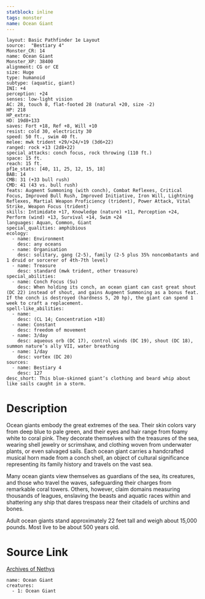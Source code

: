 ```yaml
---
statblock: inline
tags: monster
name: Ocean Giant
---
```

```statblock
layout: Basic Pathfinder 1e Layout
source:  "Bestiary 4"
Monster_CR: 14
name: Ocean Giant
Monster_XP: 38400
alignment: CG or CE
size: Huge
type: humanoid
subtype: (aquatic, giant)
INI: +4
perception: +24
senses: low-light vision
AC: 28, touch 8, flat-footed 28 (natural +20, size -2)
HP: 218
HP_extra: 
HD: 19d8+133
saves: Fort +18, Ref +8, Will +10
resist: cold 30, electricity 30
speed: 50 ft., swim 40 ft.
melee: mwk trident +29/+24/+19 (3d6+22)
ranged: rock +13 (2d8+22)
special_attacks: conch focus, rock throwing (110 ft.)
space: 15 ft.
reach: 15 ft.
pf1e_stats: [40, 11, 25, 12, 15, 18]
BAB: 14
CMB: 31 (+33 bull rush)
CMD: 41 (43 vs. bull rush)
feats: Augment Summoning (with conch), Combat Reflexes, Critical Focus, Improved Bull Rush, Improved Initiative, Iron Will, Lightning Reflexes, Martial Weapon Proficiency (trident), Power Attack, Vital Strike, Weapon Focus (trident)
skills: Intimidate +17, Knowledge (nature) +11, Perception +24, Perform (wind) +13, Survival +14, Swim +24
languages: Aquan, Common, Giant
special_qualities: amphibious
ecology:
  - name: Environment
    desc: any oceans
  - name: Organisation
    desc: solitary, gang (2-5), family (2-5 plus 35% noncombatants and 1 druid or sorcerer of 4th-7th level)
  - name: Treasure
    desc: standard (mwk trident, other treasure)
special_abilities:
  - name: Conch Focus (Su)
    desc: When holding its conch, an ocean giant can cast great shout (DC 22) instead of shout, and gains Augment Summoning as a bonus feat. If the conch is destroyed (hardness 5, 20 hp), the giant can spend 1 week to craft a replacement.
spell-like_abilities:
  - name:
    desc: (CL 14; Concentration +18)
  - name: Constant
    desc: freedom of movement
  - name: 3/day
    desc: aqueous orb (DC 17), control winds (DC 19), shout (DC 18), summon nature’s ally VII, water breathing
  - name: 1/day
    desc: vortex (DC 20)
sources:
  - name: Bestiary 4
    desc: 127
desc_short: This blue-skinned giant’s clothing and beard whip about like sails caught in a storm.
```
# Description
Ocean giants embody the great extremes of the sea. Their skin colors vary from deep blue to pale green, and their eyes and hair range from foamy white to coral pink. They decorate themselves with the treasures of the sea, wearing shell jewelry or scrimshaw, and clothing woven from underwater plants, or even salvaged sails. Each ocean giant carries a handcrafted musical horn made from a conch shell, an object of cultural significance representing its family history and travels on the vast sea.

Many ocean giants view themselves as guardians of the sea, its creatures, and those who travel the waves, safeguarding their charges from remarkable coral towers. Others, however, claim domains measuring thousands of leagues, enslaving the beasts and aquatic races within and shattering any ship that dares trespass near their citadels of urchins and bones.

Adult ocean giants stand approximately 22 feet tall and weigh about 15,000 pounds. Most live to be about 500 years old.
# Source Link
[Archives of Nethys](https://aonprd.com/MonsterDisplay.aspx?ItemName=Ocean%20Giant)
```encounter-table
name: Ocean Giant
creatures:
  - 1: Ocean Giant
```
